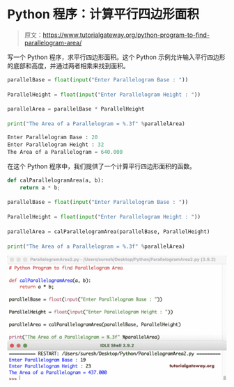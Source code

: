 # Python 程序：计算平行四边形面积

> 原文：<https://www.tutorialgateway.org/python-program-to-find-parallelogram-area/>

写一个 Python 程序，求平行四边形面积。这个 Python 示例允许输入平行四边形的底部和高度，并通过两者相乘来找到面积。

```py
parallelBase = float(input("Enter Parallelogram Base : "))

ParallelHeight = float(input("Enter Parallelogram Height : "))

parallelArea = parallelBase * ParallelHeight

print("The Area of a Parallelogram = %.3f" %parallelArea) 
```

```py
Enter Parallelogram Base : 20
Enter Parallelogram Height : 32
The Area of a Parallelogram = 640.000
```

在这个 Python 程序中，我们提供了一个计算平行四边形面积的函数。

```py
def calParallelogramArea(a, b):
    return a * b;

parallelBase = float(input("Enter Parallelogram Base : "))

ParallelHeight = float(input("Enter Parallelogram Height : "))

parallelArea = calParallelogramArea(parallelBase, ParallelHeight)

print("The Area of a Parallelogram = %.3f" %parallelArea) 
```

![Python Program to find Parallelogram Area 2](img/e6c93389e784f0e0507f018d5f2ebd73.png)